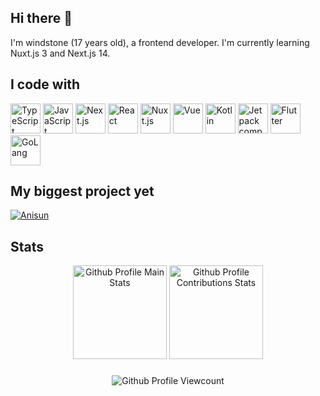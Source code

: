 ## Hi there 👋

I'm windstone (17 years old), a frontend developer. I'm currently learning Nuxt.js 3 and Next.js 14.

## I code with

<p>
  <img height="48" alt="TypeScript" src="https://cdn.jsdelivr.net/gh/devicons/devicon/icons/typescript/typescript-original.svg">
  <img height="48" alt="JavaScript" src="https://cdn.jsdelivr.net/gh/devicons/devicon/icons/javascript/javascript-original.svg">
  <img height="48" alt="Next.js" src="https://cdn.jsdelivr.net/gh/devicons/devicon/icons/nextjs/nextjs-original.svg">
  <img height="48" alt="React" src="https://cdn.jsdelivr.net/gh/devicons/devicon/icons/react/react-original.svg">
  <img height="48" alt="Nuxt.js" src="https://cdn.jsdelivr.net/gh/devicons/devicon/icons/nuxtjs/nuxtjs-original.svg">
  <img height="48" alt="Vue" src="https://cdn.jsdelivr.net/gh/devicons/devicon/icons/vuejs/vuejs-original.svg">
  <img height="48" alt="Kotlin" src="https://cdn.jsdelivr.net/gh/devicons/devicon/icons/kotlin/kotlin-original.svg">
  <img height="48" alt="Jetpack compose" src="https://cdn.jsdelivr.net/gh/devicons/devicon/icons/jetpackcompose/jetpackcompose-original.svg">
  <img height="48" alt="Flutter" src="https://cdn.jsdelivr.net/gh/devicons/devicon/icons/flutter/flutter-original.svg">
  <img height="48" alt="GoLang" src="https://cdn.jsdelivr.net/gh/devicons/devicon/icons/go/go-original-wordmark.svg">
</p>

## My biggest project yet

[![Anisun](https://svg.bookmark.style/api?url=https://github.com/notwindstone/anisun&mode=dark&style=horizontal)](https://github.com/notwindstone/anisun)

## Stats

<div align="center">
  <img height="150" alt="Github Profile Main Stats" src="https://github-readme-stats.vercel.app/api?username=notwindstone&theme=dracula&show_icons=true&hide_border=true&count_private=true">
  <img height="150" alt="Github Profile Contributions Stats" src="https://github-readme-streak-stats.herokuapp.com/?user=notwindstone&theme=dracula&hide_border=true">
</div>

###

<div align="center">
  <img alt="Github Profile Viewcount" src="https://komarev.com/ghpvc/?username=notwindstone&style=for-the-badge">
</div>

###
